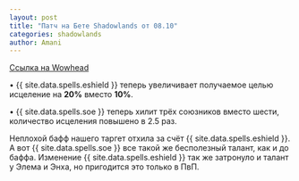 ```yaml
---
layout: post
title: "Патч на Бете Shadowlands от 08.10"
categories: shadowlands 
author: Amani
---
```


[Ссылка на Wowhead](https://www.wowhead.com/news=31841)  

• {{ site.data.spells.eshield }} теперь увеличивает получаемое целью исцеление на **20%** вместо **10%**.

• {{ site.data.spells.soe }} теперь хилит трёх союзников вместо шести, количество исцеления повышено в 2.5 раз.

Неплохой бафф нашего таргет отхила за счёт {{ site.data.spells.eshield }}. А вот {{ site.data.spells.soe }} все такой же бесполезный талант, как и до баффа. Изменение {{ site.data.spells.eshield }} так же затронуло и талант у Элема и Энха, но пригодится это только в ПвП.
